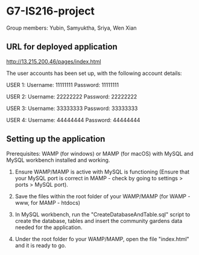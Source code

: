 # G7-IS216-project

Group members: Yubin, Samyuktha, Sriya, Wen Xian

## URL for deployed application
http://13.215.200.46/pages/index.html  

The user accounts has been set up, with the following account details:  

USER 1:
Username: 11111111
Password: 11111111

USER 2:
Username: 22222222
Password: 22222222

USER 3:
Username: 33333333
Password: 33333333

USER 4:
Username: 44444444
Password: 44444444

## Setting up the application
Prerequisites: WAMP (for windows) or MAMP (for macOS) with MySQL and MySQL workbench installed and working.

1. Ensure WAMP/MAMP is active with MySQL is functioning (Ensure that your MySQL port is correct in MAMP - check by going to settings > ports > MySQL port).

2. Save the files within the root folder of your WAMP/MAMP (for WAMP - www, for MAMP - htdocs)

3. In MySQL workbench, run the "CreateDatabaseAndTable.sql" script to create the database, tables and insert the community gardens data needed for the application.

4. Under the root folder fo your WAMP/MAMP, open the file "index.html" and it is ready to go.
